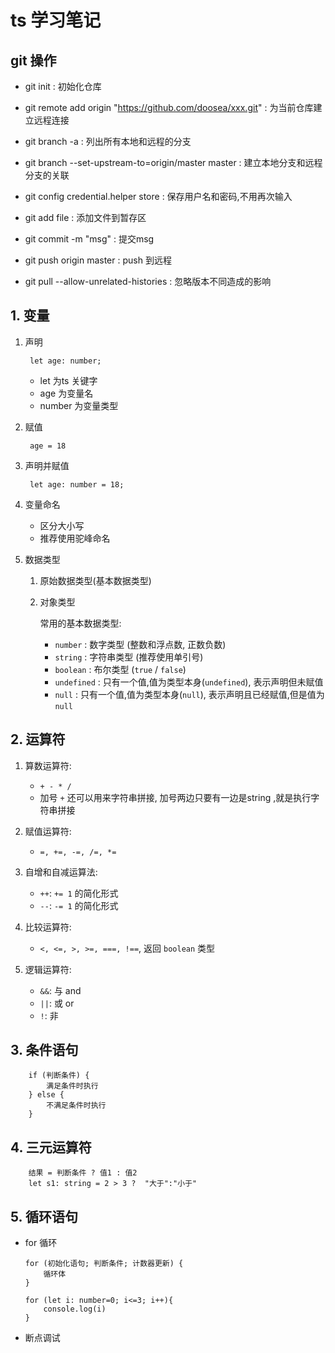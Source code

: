 # ts 学习笔记


## git 操作
- git init : 初始化仓库
- git remote add origin "https://github.com/doosea/xxx.git" : 为当前仓库建立远程连接
- git branch -a : 列出所有本地和远程的分支
- git branch --set-upstream-to=origin/master master : 建立本地分支和远程分支的关联
- git config credential.helper store : 保存用户名和密码,不用再次输入
- git add file : 添加文件到暂存区
- git commit -m "msg" : 提交msg
- git push origin master : push 到远程

- git pull --allow-unrelated-histories : 忽略版本不同造成的影响



## 1. 变量

1. 声明

        let age: number;
    - let 为ts 关键字
    - age 为变量名  
    - number 为变量类型

2. 赋值

        age = 18

3. 声明并赋值

        let age: number = 18;


4. 变量命名

    - 区分大小写
    - 推荐使用驼峰命名

5. 数据类型

    1. 原始数据类型(基本数据类型)
    2. 对象类型

        常用的基本数据类型:

        - `number` : 数字类型 (整数和浮点数, 正数负数) 
        - `string` : 字符串类型 (推荐使用单引号)
        - `boolean` : 布尔类型 (`true` / `false`)
        - `undefined` : 只有一个值,值为类型本身(`undefined`), 表示声明但未赋值
        - `null` : 只有一个值,值为类型本身(`null`),  表示声明且已经赋值,但是值为`null`


## 2. 运算符

1. 算数运算符: 
    - `+ - * / `
    - 加号 `+` 还可以用来字符串拼接, 加号两边只要有一边是string ,就是执行字符串拼接

2. 赋值运算符:
    - `=, +=, -=, /=, *=`  

3. 自增和自减运算法:
    - `++`: `+= 1` 的简化形式 
    - `--`: `-= 1` 的简化形式

4. 比较运算符:
    - `<, <=, >, >=, ===, !==`, 返回 `boolean` 类型

5. 逻辑运算符:
    - `&&`: 与 and
    - `||`: 或 or
    - `!`: 非

## 3. 条件语句

        if (判断条件) {
            满足条件时执行
        } else {
            不满足条件时执行
        }


## 4. 三元运算符
        结果 = 判断条件 ? 值1 : 值2
        let s1: string = 2 > 3 ?  "大于":"小于"

## 5. 循环语句
   
-   for 循环
     
        for (初始化语句; 判断条件; 计数器更新) {
            循环体
        }
    
        for (let i: number=0; i<=3; i++){
            console.log(i)
        }
    
- 断点调试
 
    
    